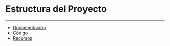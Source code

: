 # Estructura del Proyecto
---
- [Documentación](docs.md)
- [Código](src.md)
- [Recursos](resources.md)
